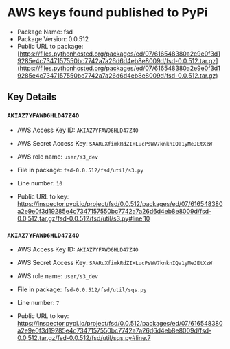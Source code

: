 # AWS keys found published to PyPi

* Package Name: fsd
* Package Version: 0.0.512
* Public URL to package: [https://files.pythonhosted.org/packages/ed/07/616548380a2e9e0f3d19285e4c7347157550bc7742a7a26d6d4eb8e8009d/fsd-0.0.512.tar.gz](https://files.pythonhosted.org/packages/ed/07/616548380a2e9e0f3d19285e4c7347157550bc7742a7a26d6d4eb8e8009d/fsd-0.0.512.tar.gz)

## Key Details

### `AKIAZ7YFAWD6HLD47Z4O`

* AWS Access Key ID: `AKIAZ7YFAWD6HLD47Z4O`
* AWS Secret Access Key: `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` 
* AWS role name: `user/s3_dev`
* File in package: `fsd-0.0.512/fsd/util/s3.py`
* Line number: `10`

* Public URL to key: https://inspector.pypi.io/project/fsd/0.0.512/packages/ed/07/616548380a2e9e0f3d19285e4c7347157550bc7742a7a26d6d4eb8e8009d/fsd-0.0.512.tar.gz/fsd-0.0.512/fsd/util/s3.py#line.10



### `AKIAZ7YFAWD6HLD47Z4O`

* AWS Access Key ID: `AKIAZ7YFAWD6HLD47Z4O`
* AWS Secret Access Key: `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` 
* AWS role name: `user/s3_dev`
* File in package: `fsd-0.0.512/fsd/util/sqs.py`
* Line number: `7`

* Public URL to key: https://inspector.pypi.io/project/fsd/0.0.512/packages/ed/07/616548380a2e9e0f3d19285e4c7347157550bc7742a7a26d6d4eb8e8009d/fsd-0.0.512.tar.gz/fsd-0.0.512/fsd/util/sqs.py#line.7


